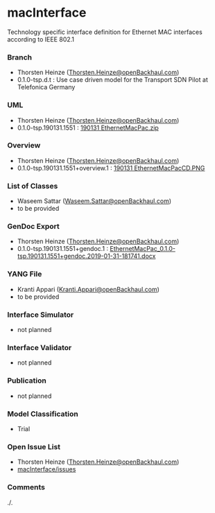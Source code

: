 # macInterface
Technology specific interface definition for Ethernet MAC interfaces according to IEEE 802.1

### Branch
- Thorsten Heinze (Thorsten.Heinze@openBackhaul.com)
- 0.1.0-tsp.d.t : Use case driven model for the Transport SDN Pilot at Telefonica Germany

### UML
- Thorsten Heinze (Thorsten.Heinze@openBackhaul.com)
- 0.1.0-tsp.190131.1551 : [190131 EthernetMacPac.zip](./190131%20EthernetMacPac.zip)

### Overview 
- Thorsten Heinze (Thorsten.Heinze@openBackhaul.com)
- 0.1.0-tsp.190131.1551+overview.1 : [190131 EthernetMacPacCD.PNG](./190131%20EthernetMacPacCD.PNG)

### List of Classes
- Waseem Sattar (Waseem.Sattar@openBackhaul.com)
- to be provided 

### GenDoc Export
- Thorsten Heinze (Thorsten.Heinze@openBackhaul.com)
- 0.1.0-tsp.190131.1551+gendoc.1 : [EthernetMacPac_0.1.0-tsp.190131.1551+gendoc.2019-01-31-181741.docx](./EthernetMacPac_0.1.0-tsp.190131.1551+gendoc.2019-01-31-181741.docx)

### YANG File
- Kranti Appari (Kranti.Appari@openBackhaul.com)
- to be provided

### Interface Simulator
- not planned 

### Interface Validator
- not planned

### Publication
- not planned

### Model Classification
- Trial

### Open Issue List
- Thorsten Heinze (Thorsten.Heinze@openBackhaul.com)
- [macInterface/issues](../../issues)

### Comments
./.
